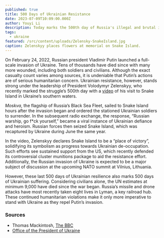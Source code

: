 ```yaml
---
published: true
title: 500 Days of Ukrainian Resistance
date: 2023-07-09T10:09:00.000Z
author: Youyi Li
description: Today marks the 500th day of Russia's illegal and brutal invasion of Ukraine.
tags:
  - ukraine
featured: /src/content/uploads/Zelensky-SnakeIsland.jpg
caption: Zelenskyy places flowers at memorial on Snake Island.
---
```

On February 24, 2022, Russian president Vladimir Putin launched a full-scale invasion of Ukraine. Tens of thousands have died since with many more wounded, including both soldiers and civilians. Although the exact casualty count varies among sources, it is undeniable that Putin’s actions are of serious humanitarian concern. Ukrainian resistance, however, stands strong under the leadership of President Volodymyr Zelenskyy, who recently marked the struggle’s 500th day with a [video](https://www.youtube.com/watch?v=CnoFZmIoPpg&t=17s&ab_channel=%D0%9E%D1%84%D1%96%D1%81%D0%9F%D1%80%D0%B5%D0%B7%D0%B8%D0%B4%D0%B5%D0%BD%D1%82%D0%B0%D0%A3%D0%BA%D1%80%D0%B0%D1%97%D0%BD%D0%B8) of his visit to Snake Island in Ukraine’s southern waters.

*Moskva*, the flagship of Russia’s Black Sea Fleet, sailed to Snake Island hours after the invasion began and ordered the stationed Ukrainian soldiers to surrender. In the subsequent radio exchange, the response, “Russian warship, go f*ck yourself,” became a viral instance of Ukrainian defiance and heroism. Russian forces then seized Snake Island, which was recaptured by Ukraine during June the same year.

In the video, Zelenskyy declares Snake Island to be a “place of victory”, solidifying its symbolism as progress towards Ukrainian de-occupation. Such efforts see sustained support from the US, which recently defended its controversial cluster munitions package to aid the resistance effort. Additionally, the Russian invasion of Ukraine is expected to be a major subject of discussion at the upcoming NATO summit at Vilnius, Lithuania.

However, these last 500 days of Ukrainian resilience also marks 500 days of Ukrainian suffering. Considering civilians alone, the UN estimates at minimum 9,000 have died since the war began. Russia’s missile and drone attacks have most recently taken eight lives in Lyman, a key railroad hub. These continued humanitarian violations make it only more imperative to stand with Ukraine as they repel Putin’s invasion.

### Sources

- Thomas Mackintosh, [The BBC](https://www.bbc.com/news/world-europe-66141701)
- [Office of the President of Ukraine](https://www.youtube.com/watch?v=CnoFZmIoPpg&t=17s&ab_channel=%D0%9E%D1%84%D1%96%D1%81%D0%9F%D1%80%D0%B5%D0%B7%D0%B8%D0%B4%D0%B5%D0%BD%D1%82%D0%B0%D0%A3%D0%BA%D1%80%D0%B0%D1%97%D0%BD%D0%B8)
